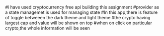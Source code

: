 #i have used cryptocurrency free api building this assignment
#provider as a state managemet is used for managing state
#In this app,there is feature of toggle betweeen the dark theme and light theme
#the crypto having largest cap and value will be shown on top
#when on click on particular crypto,the whole information will be seen 
